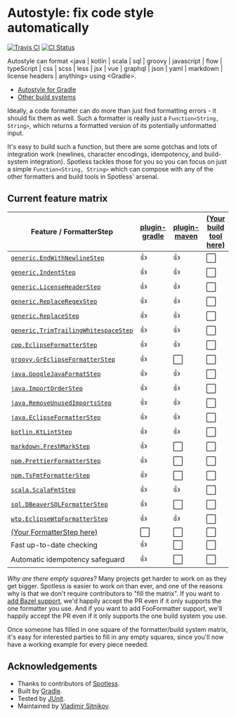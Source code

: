 # Autostyle: fix code style automatically

<!---freshmark shields
output = [
  link(image('Travis CI', 'https://travis-ci.org/{{org}}/{{name}}.svg?branch=master'), 'https://travis-ci.org/{{org}}/{{name}}'),
  link(image('CI Status', 'https://github.com/{{org}}/{{name}}/workflows/CI/badge.svg'), 'https://github.com/{{org}}/{{name}}/actions'),
-->
[![Travis CI](https://travis-ci.org/autostyle/autostyle.svg?branch=master)](https://travis-ci.org/autostyle/autostyle)
[![CI Status](https://github.com/autostyle/autostyle/workflows/CI/badge.svg)](https://github.com/autostyle/autostyle/actions)
<!---freshmark /shields -->

Autostyle can format &lt;java | kotlin | scala | sql | groovy | javascript | flow | typeScript | css | scss | less | jsx | vue | graphql | json | yaml | markdown | license headers | anything> using &lt;Gradle>.

- [Autostyle for Gradle](plugin-gradle)
- [Other build systems](CONTRIBUTING.md#how-to-add-a-new-plugin-for-a-build-system)

Ideally, a code formatter can do more than just find formatting errors - it should fix them as well. Such a formatter is really just a `Function<String, String>`, which returns a formatted version of its potentially unformatted input.

It's easy to build such a function, but there are some gotchas and lots of integration work (newlines, character encodings, idempotency, and build-system integration). Spotless tackles those for you so you can focus on just a simple `Function<String, String>` which can compose with any of the other formatters and build tools in Spotless' arsenal.

## Current feature matrix

<!---freshmark matrix
function lib(className)   { return '| [`' + className + '`](lib/src/main/java/com/github/autostyle/' + className.replace('.', '/') + '.java) | ' }
function extra(className) { return '| [`' + className + '`](lib-extra/src/main/java/com/github/autostyle/extra/' + className.replace('.', '/') + '.java) | ' }

//                                               | GRADLE        | (new)   |
output = [
'| Feature / FormatterStep                       | [plugin-gradle](plugin-gradle/README.md) | [plugin-maven](plugin-maven/README.md) | [(Your build tool here)](CONTRIBUTING.md#how-to-add-a-new-plugin-for-a-build-system) |',
'| --------------------------------------------- | ------------- | --------|',
lib('generic.EndWithNewlineStep')                +'{{yes}}       | {{no}}  |',
lib('generic.IndentStep')                        +'{{yes}}       | {{no}}  |',
lib('generic.LicenseHeaderStep')                 +'{{yes}}       | {{no}}  |',
lib('generic.ReplaceRegexStep')                  +'{{yes}}       | {{no}}  |',
lib('generic.ReplaceStep')                       +'{{yes}}       | {{no}}  |',
lib('generic.TrimTrailingWhitespaceStep')        +'{{yes}}       | {{no}}  |',
extra('cpp.EclipseFormatterStep')                +'{{yes}}       | {{no}}  |',
extra('groovy.GrEclipseFormatterStep')           +'{{yes}}       | {{no}}  |',
lib('java.GoogleJavaFormatStep')                 +'{{yes}}       | {{no}}  |',
lib('java.ImportOrderStep')                      +'{{yes}}       | {{no}}  |',
lib('java.RemoveUnusedImportsStep')              +'{{yes}}       | {{no}}  |',
extra('java.EclipseFormatterStep')               +'{{yes}}       | {{no}}  |',
lib('kotlin.KtLintStep')                         +'{{yes}}       | {{no}}  |',
lib('markdown.FreshMarkStep')                    +'{{yes}}       | {{no}}  |',
lib('npm.PrettierFormatterStep')                 +'{{yes}}       | {{no}}  |',
lib('npm.TsFmtFormatterStep')                    +'{{yes}}       | {{no}}  |',
lib('scala.ScalaFmtStep')                        +'{{yes}}       | {{no}}  |',
lib('sql.DBeaverSQLFormatterStep')               +'{{yes}}       | {{no}}  |',
extra('wtp.EclipseWtpFormatterStep')             +'{{yes}}       | {{no}}  |',
'| [(Your FormatterStep here)](CONTRIBUTING.md#how-to-add-a-new-formatterstep) | {{no}}       | {{no}}  |',
'| Fast up-to-date checking                      | {{yes}}       | {{no}}  |',
'| Automatic idempotency safeguard               | {{yes}}       | {{no}}  |',
''
].join('\n');
-->
| Feature / FormatterStep                       | [plugin-gradle](plugin-gradle/README.md) | [plugin-maven](plugin-maven/README.md) | [(Your build tool here)](CONTRIBUTING.md#how-to-add-a-new-plugin-for-a-build-system) |
| --------------------------------------------- | ------------- | ------------ | --------|
| [`generic.EndWithNewlineStep`](lib/src/main/java/com/github/autostyle/generic/EndWithNewlineStep.java) | :+1:       | :+1:       | :white_large_square:  |
| [`generic.IndentStep`](lib/src/main/java/com/github/autostyle/generic/IndentStep.java) | :+1:       | :+1:       | :white_large_square:  |
| [`generic.LicenseHeaderStep`](lib/src/main/java/com/github/autostyle/generic/LicenseHeaderStep.java) | :+1:       | :+1:      | :white_large_square:  |
| [`generic.ReplaceRegexStep`](lib/src/main/java/com/github/autostyle/generic/ReplaceRegexStep.java) | :+1:       | :+1:       | :white_large_square:  |
| [`generic.ReplaceStep`](lib/src/main/java/com/github/autostyle/generic/ReplaceStep.java) | :+1:       | :+1:       | :white_large_square:  |
| [`generic.TrimTrailingWhitespaceStep`](lib/src/main/java/com/github/autostyle/generic/TrimTrailingWhitespaceStep.java) | :+1:       | :+1:       | :white_large_square:  |
| [`cpp.EclipseFormatterStep`](lib-extra/src/main/java/com/github/autostyle/extra/cpp/EclipseFormatterStep.java) | :+1:       | :+1:       | :white_large_square:  |
| [`groovy.GrEclipseFormatterStep`](lib-extra/src/main/java/com/github/autostyle/extra/groovy/GrEclipseFormatterStep.java) | :+1:       | :white_large_square:       | :white_large_square:  |
| [`java.GoogleJavaFormatStep`](lib/src/main/java/com/github/autostyle/java/GoogleJavaFormatStep.java) | :+1:       | :+1:      | :white_large_square:  |
| [`java.ImportOrderStep`](lib/src/main/java/com/github/autostyle/java/ImportOrderStep.java) | :+1:       | :+1:      | :white_large_square:  |
| [`java.RemoveUnusedImportsStep`](lib/src/main/java/com/github/autostyle/java/RemoveUnusedImportsStep.java) | :+1:       | :+1:      | :white_large_square:  |
| [`java.EclipseFormatterStep`](lib-extra/src/main/java/com/github/autostyle/extra/java/EclipseFormatterStep.java) | :+1:       | :+1:      | :white_large_square:  |
| [`kotlin.KtLintStep`](lib/src/main/java/com/github/autostyle/kotlin/KtLintStep.java) | :+1:       | :+1:      | :white_large_square:  |
| [`markdown.FreshMarkStep`](lib/src/main/java/com/github/autostyle/markdown/FreshMarkStep.java) | :+1:       | :white_large_square:       | :white_large_square:  |
| [`npm.PrettierFormatterStep`](lib/src/main/java/com/github/autostyle/npm/PrettierFormatterStep.java) | :+1:       | :white_large_square:       | :white_large_square:  |
| [`npm.TsFmtFormatterStep`](lib/src/main/java/com/github/autostyle/npm/TsFmtFormatterStep.java) | :+1:       | :white_large_square:       | :white_large_square:  |
| [`scala.ScalaFmtStep`](lib/src/main/java/com/github/autostyle/scala/ScalaFmtStep.java) | :+1:       | :+1:       | :white_large_square:  |
| [`sql.DBeaverSQLFormatterStep`](lib/src/main/java/com/github/autostyle/sql/DBeaverSQLFormatterStep.java) | :+1:       | :white_large_square:       | :white_large_square:  |
| [`wtp.EclipseWtpFormatterStep`](lib-extra/src/main/java/com/github/autostyle/extra/wtp/EclipseWtpFormatterStep.java) | :+1:       | :+1:      | :white_large_square:  |
| [(Your FormatterStep here)](CONTRIBUTING.md#how-to-add-a-new-formatterstep) | :white_large_square:        | :white_large_square:       | :white_large_square:  |
| Fast up-to-date checking                      | :+1:       | :white_large_square:       | :white_large_square:  |
| Automatic idempotency safeguard               | :+1:       | :white_large_square:       | :white_large_square:  |
<!---freshmark /matrix -->

*Why are there empty squares?* Many projects get harder to work on as they get bigger. Spotless is easier to work on than ever, and one of the reasons why is that we don't require contributors to "fill the matrix". If you want to [add Bazel support](https://github.com/github/autostyle/issues/76), we'd happily accept the PR even if it only supports the one formatter you use. And if you want to add FooFormatter support, we'll happily accept the PR even if it only supports the one build system you use.

Once someone has filled in one square of the formatter/build system matrix, it's easy for interested parties to fill in any empty squares, since you'll now have a working example for every piece needed.

## Acknowledgements
- Thanks to contributors of [Spotless](https://github.com/github/autostyle).
- Built by [Gradle](https://gradle.org/).
- Tested by [JUnit](https://junit.org/).
- Maintained by [Vladimir Sitnikov](https://github.com/vlsi).
